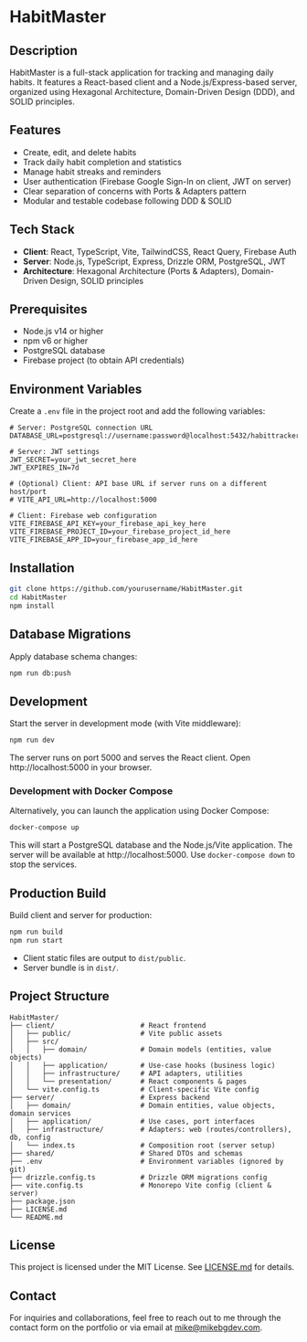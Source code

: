 # HabitMaster

## Description

HabitMaster is a full-stack application for tracking and managing daily habits. It features a React-based client and a Node.js/Express-based server, organized using Hexagonal Architecture, Domain-Driven Design (DDD), and SOLID principles.

## Features

- Create, edit, and delete habits
- Track daily habit completion and statistics
- Manage habit streaks and reminders
- User authentication (Firebase Google Sign-In on client, JWT on server)
- Clear separation of concerns with Ports & Adapters pattern
- Modular and testable codebase following DDD & SOLID

## Tech Stack

- **Client**: React, TypeScript, Vite, TailwindCSS, React Query, Firebase Auth
- **Server**: Node.js, TypeScript, Express, Drizzle ORM, PostgreSQL, JWT
- **Architecture**: Hexagonal Architecture (Ports & Adapters), Domain-Driven Design, SOLID principles

## Prerequisites

- Node.js v14 or higher
- npm v6 or higher
- PostgreSQL database
- Firebase project (to obtain API credentials)

## Environment Variables

Create a `.env` file in the project root and add the following variables:

```dotenv
# Server: PostgreSQL connection URL
DATABASE_URL=postgresql://username:password@localhost:5432/habittracker

# Server: JWT settings
JWT_SECRET=your_jwt_secret_here
JWT_EXPIRES_IN=7d

# (Optional) Client: API base URL if server runs on a different host/port
# VITE_API_URL=http://localhost:5000

# Client: Firebase web configuration
VITE_FIREBASE_API_KEY=your_firebase_api_key_here
VITE_FIREBASE_PROJECT_ID=your_firebase_project_id_here
VITE_FIREBASE_APP_ID=your_firebase_app_id_here
```

## Installation

```bash
git clone https://github.com/yourusername/HabitMaster.git
cd HabitMaster
npm install
```

## Database Migrations

Apply database schema changes:

```bash
npm run db:push
```

## Development

Start the server in development mode (with Vite middleware):

```bash
npm run dev
```

The server runs on port 5000 and serves the React client. Open http://localhost:5000 in your browser.

### Development with Docker Compose

Alternatively, you can launch the application using Docker Compose:

```bash
docker-compose up
```

This will start a PostgreSQL database and the Node.js/Vite application. The server will be available at http://localhost:5000. Use `docker-compose down` to stop the services.

## Production Build

Build client and server for production:

```bash
npm run build
npm run start
```

- Client static files are output to `dist/public`.
- Server bundle is in `dist/`.

## Project Structure

```
HabitMaster/
├── client/                     # React frontend
│   ├── public/                 # Vite public assets
│   ├── src/
│   │   ├── domain/             # Domain models (entities, value objects)
│   │   ├── application/        # Use-case hooks (business logic)
│   │   ├── infrastructure/     # API adapters, utilities
│   │   └── presentation/       # React components & pages
│   └── vite.config.ts          # Client-specific Vite config
├── server/                     # Express backend
│   ├── domain/                 # Domain entities, value objects, domain services
│   ├── application/            # Use cases, port interfaces
│   ├── infrastructure/         # Adapters: web (routes/controllers), db, config
│   └── index.ts                # Composition root (server setup)
├── shared/                     # Shared DTOs and schemas
├── .env                        # Environment variables (ignored by git)
├── drizzle.config.ts           # Drizzle ORM migrations config
├── vite.config.ts              # Monorepo Vite config (client & server)
├── package.json
├── LICENSE.md
└── README.md
```

## License

This project is licensed under the MIT License. See [LICENSE.md](LICENSE.md) for details.

## Contact

For inquiries and collaborations, feel free to reach out to me through the contact form on the portfolio or via email at [mike@mikebgdev.com](mailto:mike@mikebgdev.com).
